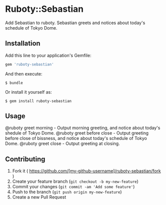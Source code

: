 # Ruboty::Sebastian

Add Sebastian to ruboty.
Sebastian greets and notices about today's schedule of Tokyo Dome.

## Installation

Add this line to your application's Gemfile:

```ruby
gem 'ruboty-sebastian'
```

And then execute:

    $ bundle

Or install it yourself as:

    $ gem install ruboty-sebastian

## Usage

@ruboty greet morning      - Output morning greeting, and notice about today's shedule of Tokyo Dome.
@ruboty greet before close - Output greeting before close of bissness, and notice about today's schedule of Tokyo Dome.
@ruboty greet close        - Output greeting at closing.

## Contributing

1. Fork it ( https://github.com/[my-github-username]/ruboty-sebastian/fork )
2. Create your feature branch (`git checkout -b my-new-feature`)
3. Commit your changes (`git commit -am 'Add some feature'`)
4. Push to the branch (`git push origin my-new-feature`)
5. Create a new Pull Request

